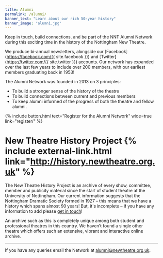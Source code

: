 ```yaml
---
title: Alumni
permalink: /alumni/
banner_text: "Learn about our rich 50-year history"
banner_image: "alumni.jpg"
---
```


Keep in touch, build connections, and be part of the NNT Alumni Network during this exciting time in the history of the Nottingham New Theatre.

We produce bi-annual newsletters, alongside our [Facebook](https://facebook.com/{{ site.facebook }}) and [Twitter](https://twitter.com/{{ site.twitter }}) accounts. Our network has expanded over the last few years to include over 200 members, with our earliest members graduating back in 1953!

The Alumni Network was founded in 2013 on 3 principles:
 - To build a stronger sense of the history of the theatre 
 - To build connections between current and previous members
 - To keep alumni informed of the progress of both the theatre and fellow alumni.

{% include button.html text="Register for the Alumni Network" wide=true link="register/" %}

# New Theatre History Project {% include external-link.html link="http://history.newtheatre.org.uk" %}

The New Theatre History Project is an archive of every show, committee, member and publicity material since the start of student theatre at the University of Nottingham. Our current information suggests that the Nottingham Dramatic Society formed in 1927 – this means that we have a history which spans almost 90 years! But, it's incomplete &ndash; if you have any information to add please [get in touch](mailto:history@newtheatre.org.uk)!

An archive such as this is completely unique among both student and professional theatres in this country. We haven't found a single other theatre which offers such an extensive, vibrant and interactive online archive.

---

If you have any queries email the Network at [alumni@newtheatre.org.uk](mailto:alumni@newtheatre.org.uk).
